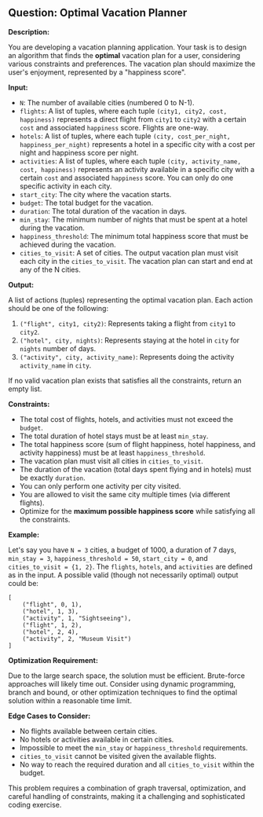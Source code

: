 ## Question: Optimal Vacation Planner

**Description:**

You are developing a vacation planning application. Your task is to design an algorithm that finds the **optimal** vacation plan for a user, considering various constraints and preferences. The vacation plan should maximize the user's enjoyment, represented by a "happiness score".

**Input:**

*   `N`: The number of available cities (numbered 0 to N-1).
*   `flights`: A list of tuples, where each tuple `(city1, city2, cost, happiness)` represents a direct flight from `city1` to `city2` with a certain `cost` and associated `happiness` score. Flights are one-way.
*   `hotels`: A list of tuples, where each tuple `(city, cost_per_night, happiness_per_night)` represents a hotel in a specific city with a cost per night and happiness score per night.
*   `activities`: A list of tuples, where each tuple `(city, activity_name, cost, happiness)` represents an activity available in a specific city with a certain `cost` and associated `happiness` score. You can only do one specific activity in each city.
*   `start_city`: The city where the vacation starts.
*   `budget`: The total budget for the vacation.
*   `duration`: The total duration of the vacation in days.
*   `min_stay`: The minimum number of nights that must be spent at a hotel during the vacation.
*   `happiness_threshold`: The minimum total happiness score that must be achieved during the vacation.
*   `cities_to_visit`: A set of cities. The output vacation plan must visit each city in the `cities_to_visit`. The vacation plan can start and end at any of the N cities.

**Output:**

A list of actions (tuples) representing the optimal vacation plan. Each action should be one of the following:

1.  `("flight", city1, city2)`: Represents taking a flight from `city1` to `city2`.
2.  `("hotel", city, nights)`: Represents staying at the hotel in `city` for `nights` number of days.
3.  `("activity", city, activity_name)`: Represents doing the activity `activity_name` in `city`.

If no valid vacation plan exists that satisfies all the constraints, return an empty list.

**Constraints:**

*   The total cost of flights, hotels, and activities must not exceed the `budget`.
*   The total duration of hotel stays must be at least `min_stay`.
*   The total happiness score (sum of flight happiness, hotel happiness, and activity happiness) must be at least `happiness_threshold`.
*   The vacation plan must visit all cities in `cities_to_visit`.
*   The duration of the vacation (total days spent flying and in hotels) must be exactly `duration`.
*   You can only perform one activity per city visited.
*   You are allowed to visit the same city multiple times (via different flights).
*   Optimize for the **maximum possible happiness score** while satisfying all the constraints.

**Example:**

Let's say you have `N = 3` cities, a budget of 1000, a duration of 7 days, `min_stay = 3`, `happiness_threshold = 50`, `start_city = 0`, and `cities_to_visit = {1, 2}`. The `flights`, `hotels`, and `activities` are defined as in the input. A possible valid (though not necessarily optimal) output could be:

```
[
    ("flight", 0, 1),
    ("hotel", 1, 3),
    ("activity", 1, "Sightseeing"),
    ("flight", 1, 2),
    ("hotel", 2, 4),
    ("activity", 2, "Museum Visit")
]
```

**Optimization Requirement:**

Due to the large search space, the solution must be efficient. Brute-force approaches will likely time out. Consider using dynamic programming, branch and bound, or other optimization techniques to find the optimal solution within a reasonable time limit.

**Edge Cases to Consider:**

*   No flights available between certain cities.
*   No hotels or activities available in certain cities.
*   Impossible to meet the `min_stay` or `happiness_threshold` requirements.
*   `cities_to_visit` cannot be visited given the available flights.
*   No way to reach the required duration and all `cities_to_visit` within the budget.

This problem requires a combination of graph traversal, optimization, and careful handling of constraints, making it a challenging and sophisticated coding exercise.
